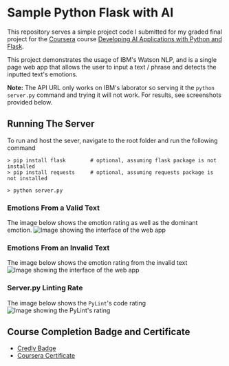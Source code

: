 # Sample Python Flask with AI

This repository serves a simple project code I submitted for my graded final project for the [Coursera](https://coursera.org/) course [Developing AI Applications with Python and Flask](https://www.coursera.org/learn/python-project-for-ai-application-development/).

This project demonstrates the usage of IBM's Watson NLP, and is a single page web app that allows the user to input a text / phrase and detects the inputted text's emotions.

**Note:** The API URL only works on IBM's laborator so serving it the `python server.py` command and trying it will not work. For results, see screenshots provided below.

## Running The Server

To run and host the sever, navigate to the root folder and run the following command

```
> pip install flask        # optional, assuming flask package is not installed
> pip install requests     # optional, assuming requests package is not installed

> python server.py
```

### Emotions From a Valid Text

The image below shows the emotion rating as well as the dominant emotion.
![Image showing the interface of the web app](https://drive.usercontent.google.com/download?id=13NQhJdblzzhzoHVDArPYltQjLC_FVuDV)

### Emotions From an Invalid Text

The image below shows the emotion rating from the invalid text
![Image showing the interface of the web app](https://drive.usercontent.google.com/download?id=1i55G8QZsdScsb9_KqnQZGNeAignKTAyS)

### Server.py Linting Rate

The image below shows the `PyLint`'s code rating
![Image showing the PyLint's rating](https://drive.usercontent.google.com/download?id=1HjIr8P3XHvAsRExqDY3zWB1WFBtFVSxp)

## Course Completion Badge and Certificate

- [Credly Badge](https://www.credly.com/badges/e1bdfa91-08ea-4a8d-80d7-56522870df0b/public_url)
- [Coursera Certificate](https://coursera.org/share/967592f61680365c08bd5d594e90c017)
